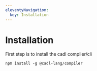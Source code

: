 ```yaml
---
eleventyNavigation:
  key: Installation
---
```


# Installation

First step is to install the cadl compiler/cli

```
npm install -g @cadl-lang/compiler
```
